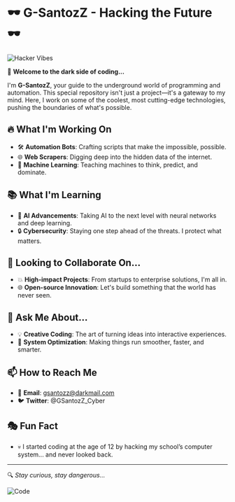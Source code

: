 # 🕶️ G-SantozZ - Hacking the Future 🕶️

![Hacker Vibes](https://media.giphy.com/media/26tn33aiTi1jkl6H6/giphy.gif)

👋 **Welcome to the dark side of coding...**

I'm **G-SantozZ**, your guide to the underground world of programming and automation. This special repository isn't just a project—it's a gateway to my mind. Here, I work on some of the coolest, most cutting-edge technologies, pushing the boundaries of what's possible.

## 🔥 What I'm Working On
- 🛠️ **Automation Bots**: Crafting scripts that make the impossible, possible.
- 🌐 **Web Scrapers**: Digging deep into the hidden data of the internet.
- 🚀 **Machine Learning**: Teaching machines to think, predict, and dominate.

## 📚 What I'm Learning
- 🤖 **AI Advancements**: Taking AI to the next level with neural networks and deep learning.
- 🔒 **Cybersecurity**: Staying one step ahead of the threats. I protect what matters.

## 🤝 Looking to Collaborate On...
- 💥 **High-impact Projects**: From startups to enterprise solutions, I'm all in.
- 🌐 **Open-source Innovation**: Let's build something that the world has never seen.

## 👀 Ask Me About...
- 💡 **Creative Coding**: The art of turning ideas into interactive experiences.
- 🔧 **System Optimization**: Making things run smoother, faster, and smarter.

## 📫 How to Reach Me
- 📧 **Email**: gsantozz@darkmail.com
- 🐦 **Twitter**: @GSantozZ_Cyber

## 🎭 Fun Fact
- 💀 I started coding at the age of 12 by hacking my school’s computer system... and never looked back.

---

🔍 *Stay curious, stay dangerous...*

![Code](https://media.giphy.com/media/3oEjHP8ELRNNlnlLGM/giphy.gif)
